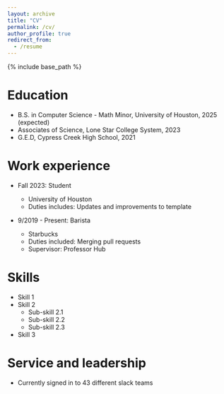 ```yaml
---
layout: archive
title: "CV"
permalink: /cv/
author_profile: true
redirect_from:
  - /resume
---
```


{% include base_path %}

Education
======
* B.S. in Computer Science - Math Minor, University of Houston, 2025 (expected)
* Associates of Science, Lone Star College System, 2023
* G.E.D, Cypress Creek High School, 2021


Work experience
======
* Fall 2023: Student
  * University of Houston
  * Duties includes: Updates and improvements to template

* 9/2019 - Present: Barista
  * Starbucks
  * Duties included: Merging pull requests
  * Supervisor: Professor Hub
  
Skills
======
* Skill 1
* Skill 2
  * Sub-skill 2.1
  * Sub-skill 2.2
  * Sub-skill 2.3
* Skill 3

Service and leadership
======
* Currently signed in to 43 different slack teams
